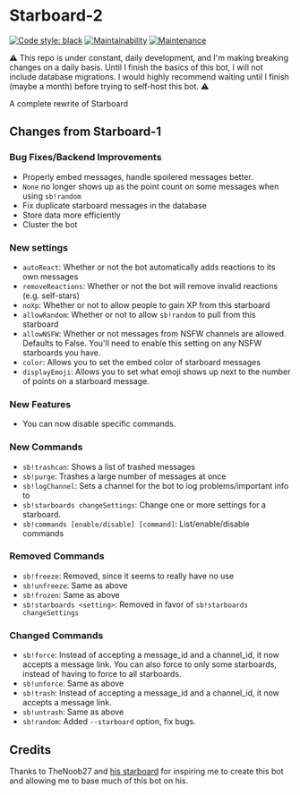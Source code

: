 # Starboard-2
[![Code style: black](https://img.shields.io/badge/code%20style-black-000000.svg)](https://github.com/psf/black)
[![Maintainability](https://api.codeclimate.com/v1/badges/5d3130a4875e587f28e4/maintainability)](https://codeclimate.com/github/CircuitsBots/Starboard-2/maintainability)
[![Maintenance](https://img.shields.io/badge/Maintained%3F-yes-green.svg)](https://GitHub.com/CircuitsBots/Starboard-2/graphs/commit-activity)

:warning: This repo is under constant, daily development, and I'm making breaking changes on a daily basis. Until I finish the basics of this bot, I will not include database migrations. I would highly recommend waiting until I finish (maybe a month) before trying to self-host this bot. :warning:

A complete rewrite of Starboard

## Changes from Starboard-1
### Bug Fixes/Backend Improvements
 - Properly embed messages, handle spoilered messages better.
 - `None` no longer shows up as the point count on some messages when using `sb!random`
 - Fix duplicate starboard messages in the database
 - Store data more efficiently
 - Cluster the bot

### New settings 
 - `autoReact`: Whether or not the bot automatically adds reactions to its own messages
 - `removeReactions`: Whether or not the bot will remove invalid reactions (e.g. self-stars)
 - `noXp`: Whether or not to allow people to gain XP from this starboard
 - `allowRandom`: Whether or not to allow `sb!random` to pull from this starboard
 - `allowNSFW`: Whether or not messages from NSFW channels are allowed. Defaults to False. You'll need to enable this setting on any NSFW starboards you have.
 - `color`: Allows you to set the embed color of starboard messages
 - `displayEmoji`: Allows you to set what emoji shows up next to the number of points on a starboard message.

### New Features
 - You can now disable specific commands.

### New Commands
 - `sb!trashcan`: Shows a list of trashed messages
 - `sb!purge`: Trashes a large number of messages at once
 - `sb!logChannel`: Sets a channel for the bot to log problems/important info to
 - `sb!starboards changeSettings`: Change one or more settings for a starboard.
 - `sb!commands [enable/disable] [command]`: List/enable/disable commands

### Removed Commands
 - `sb!freeze`: Removed, since it seems to really have no use
 - `sb!unfreeze`: Same as above
 - `sb!frozen`: Same as above
 - `sb!starboards <setting>`: Removed in favor of `sb!starboards changeSettings`

### Changed Commands
 - `sb!force`: Instead of accepting a message_id and a channel_id, it now accepts a message link. You can also force to only some starboards, instead of having to force to all starboards.
 - `sb!unforce`: Same as above
 - `sb!trash`: Instead of accepting a message_id and a channel_id, it now accepts a message link.
 - `sb!untrash`: Same as above
 - `sb!random`: Added `--starboard` option, fix bugs.

## Credits
Thanks to TheNoob27 and [his starboard](https://top.gg/bot/655390915325591629) for inspiring me to create this bot and allowing me to base much of this bot on his.

